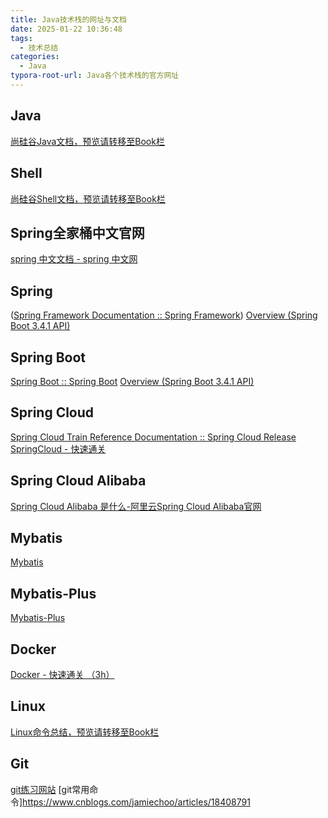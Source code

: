 ```yaml
---
title: Java技术栈的网址与文档
date: 2025-01-22 10:36:48
tags:
  - 技术总结
categories:
  - Java
typora-root-url: Java各个技术栈的官方网址
---
```


## Java

[尚硅谷Java文档，预览请转移至Book栏](https://hqulzq.github.io/pdf/Java.pdf)

## Shell

[尚硅谷Shell文档，预览请转移至Book栏](https://hqulzq.github.io/pdf/Shell.pdf)
<!-- more -->

## Spring全家桶中文官网

[spring 中文文档 - spring 中文网](https://springdoc.cn/docs/)

## Spring

([Spring Framework Documentation :: Spring Framework](https://docs.spring.io/spring-framework/reference/index.html))
[Overview (Spring Boot 3.4.1 API)](https://docs.spring.io/spring-boot/api/java/index.html)

## Spring Boot

[Spring Boot :: Spring Boot](https://docs.spring.io/spring-boot/index.html)
[Overview (Spring Boot 3.4.1 API)](https://docs.spring.io/spring-boot/api/java/index.html)

## Spring Cloud

[Spring Cloud Train Reference Documentation :: Spring Cloud Release](https://docs.spring.io/spring-cloud-release/reference/index.html)
[SpringCloud - 快速通关](https://www.yuque.com/leifengyang/sutong/oz4gbyh5maa0rmxu)

## Spring Cloud Alibaba

[Spring Cloud Alibaba 是什么-阿里云Spring Cloud Alibaba官网](https://sca.aliyun.com/docs/2023/overview/what-is-sca/?spm=5176.29160081.0.0.74805c720rxoP0)

## Mybatis

[Mybatis](https://mybatis.org/mybatis-3/zh_CN/index.html)

## Mybatis-Plus

[Mybatis-Plus](https://baomidou.com/introduce/)

## Docker

[Docker - 快速通关 （3h）](https://www.yuque.com/leifengyang/sutong/au0lv3sv3eldsmn8)

## Linux

[Linux命令总结，预览请转移至Book栏](https://hqulzq.github.io/pdf/Linux.pdf)

## Git

[git练习网站](https://learngitbranching.js.org/)
[git常用命令]https://www.cnblogs.com/jamiechoo/articles/18408791
